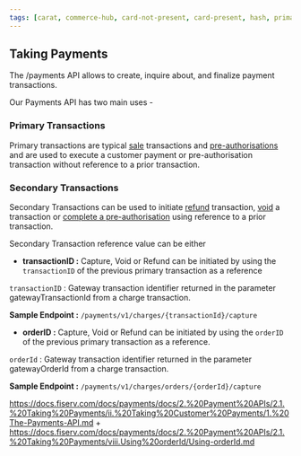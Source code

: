 ```yaml
---
tags: [carat, commerce-hub, card-not-present, card-present, hash, primary-transactions, secondary-transactions]
---
```


## Taking Payments

The /payments API allows to create, inquire about, and finalize payment transactions.

Our Payments API has two main uses - 

### Primary Transactions

Primary transactions are typical [sale](../Transactions/Charges.md) transactions and [pre-authorisations](../Transactions/Charges.md) and are used to execute a customer payment or pre-authorisation transaction without reference to a prior transaction.

### Secondary Transactions

Secondary Transactions can be used to initiate [refund](../Transactions/Refund.md) transaction, [void](../Transactions/Cancel.md) a transaction or [complete a pre-authorisation](../Transactions/Capture.md) using reference to a prior transaction.

Secondary Transaction reference value can be either

- **transactionID :** Capture, Void or Refund can be initiated by using the `transactionID` of the previous primary transaction as a reference

`transactionID` : Gateway transaction identifier returned in the parameter gatewayTransactionId from a charge transaction.

**Sample Endpoint :** `/payments/v1/charges/{transactionId}/capture`



- **orderID :** Capture, Void or Refund can be initiated by using the `orderID` of the previous primary transaction as a reference.

`orderId` : Gateway transaction identifier returned in the parameter gatewayOrderId from a charge transaction.

**Sample Endpoint :** `/payments/v1/charges/orders/{orderId}/capture`


https://docs.fiserv.com/docs/payments/docs/2.%20Payment%20APIs/2.1.%20Taking%20Payments/ii.%20Taking%20Customer%20Payments/1.%20The-Payments-API.md
+
https://docs.fiserv.com/docs/payments/docs/2.%20Payment%20APIs/2.1.%20Taking%20Payments/viii.Using%20orderId/Using-orderId.md
